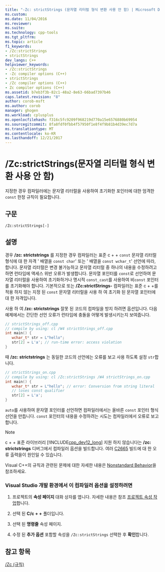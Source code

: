 ```yaml
---
title: "-Zc: strictStrings (문자열 리터럴 형식 변환 사용 안 함) | Microsoft Docs"
ms.custom: 
ms.date: 11/04/2016
ms.reviewer: 
ms.suite: 
ms.technology: cpp-tools
ms.tgt_pltfrm: 
ms.topic: article
f1_keywords:
- /Zc:strictStrings
- strictStrings
dev_langs: C++
helpviewer_keywords:
- /Zc:strictStrings
- -Zc compiler options (C++)
- strictStrings
- /Zc compiler options (C++)
- Zc compiler options (C++)
ms.assetid: b7eb3f3b-82c1-48a2-8e63-66bad7397b46
caps.latest.revision: "8"
author: corob-msft
ms.author: corob
manager: ghogen
ms.workload: cplusplus
ms.openlocfilehash: f316c5fc9209f968219d770a15e6576880b69954
ms.sourcegitcommit: 8fa8fdf0fbb4f57950f1e8f4f9b81b4d39ec7d7a
ms.translationtype: MT
ms.contentlocale: ko-KR
ms.lasthandoff: 12/21/2017
---
```

# <a name="zcstrictstrings-disable-string-literal-type-conversion"></a>/Zc:strictStrings(문자열 리터럴 형식 변환 사용 안 함)
지정한 경우 컴파일러에는 문자열 리터럴을 사용하여 초기화한 포인터에 대한 엄격한 `const` 한정 규칙이 필요합니다.  
  
## <a name="syntax"></a>구문  
  
```  
/Zc:strictStrings[-]  
```  
  
## <a name="remarks"></a>설명  
 경우 **/zc: strictstrings** 를 지정한 경우 컴파일러는 표준 c + + `const` 문자열 리터럴 형식에 대 한 자격 ' 배열을 `const char`' 또는 ' 배열을 `const wchar_t`' 선언에 따라, 합니다. 문자열 리터럴은 변경 불가능하고 문자열 리터럴 중 하나의 내용을 수정하려고 하면 런타임에 액세스 위반 오류가 발생합니다. 문자열 포인터를 `const`로 선언하여 문자열 리터럴을 사용하여 초기화하거나 명시적 `const_cast`를 사용하여 비`const` 포인터를 초기화해야 합니다. 기본적으로 또는 **/Zc:strictStrings-** 컴파일러는 표준 c + +를 적용 하지 않는 지정 된 `const` 문자열 리터럴을 사용 하 여 초기화 된 문자열 포인터에 대 한 자격입니다.  
  
 사용 하 여 **/zc: strictstrings** 잘못 된 코드의 컴파일을 방지 하려면 옵션입니다. 다음 예제에서는 간단한 선언 오류가 런타임에 충돌을 어떻게 발생시키는지 보여줍니다.   
  
```cpp  
// strictStrings_off.cpp  
// compile by using: cl /W4 strictStrings_off.cpp  
int main() {  
   wchar_t* str = L"hello";  
   str[2] = L'a'; // run-time error: access violation  
}  
```  
  
 때 **/zc: strictstrings** 는 동일한 코드의 선언에는 오류를 보고 사용 하도록 설정 `str`합니다.  
  
```cpp  
// strictStrings_on.cpp  
// compile by using: cl /Zc:strictStrings /W4 strictStrings_on.cpp  
int main() {  
   wchar_t* str = L"hello"; // error: Conversion from string literal   
   // loses const qualifier  
   str[2] = L'a';   
}  
```  
  
 `auto`를 사용하여 문자열 포인터를 선언하면 컴파일러에서는 올바른 `const` 포인터 형식 선언을 만듭니다. `const` 포인터의 내용을 수정하려는 시도는 컴파일러에서 오류로 보고합니다.  
  
> [!NOTE]
>  c + + 표준 라이브러리 [!INCLUDE[cpp_dev12_long](../../build/reference/includes/cpp_dev12_long_md.md)] 지원 하지 않습니다는 **/zc: strictstrings** 디버그에서 컴파일러 옵션을 빌드합니다. 여러 [C2665](../../error-messages/compiler-errors-2/compiler-error-c2665.md) 빌드에 대 한 오류 출력을이 원인일 수 있습니다.  
  
 Visual C++의 규칙과 관련된 문제에 대한 자세한 내용은 [Nonstandard Behavior](../../cpp/nonstandard-behavior.md)을 참조하세요.  
  
### <a name="to-set-this-compiler-option-in-the-visual-studio-development-environment"></a>Visual Studio 개발 환경에서 이 컴파일러 옵션을 설정하려면  
  
1.  프로젝트의 **속성 페이지** 대화 상자를 엽니다. 자세한 내용은 참조 [프로젝트 속성 작업](../../ide/working-with-project-properties.md)합니다.  
  
2.  선택 된 **C/c + +** 폴더입니다.  
  
3.  선택 된 **명령줄** 속성 페이지.  
  
4.  수정 된 **추가 옵션** 포함할 속성을 `/Zc:strictStrings` 선택한 후 **확인**합니다.  
  
## <a name="see-also"></a>참고 항목  
 [/Zc (규칙)](../../build/reference/zc-conformance.md)